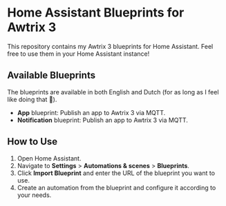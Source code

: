 # Home Assistant Blueprints for Awtrix 3
This repository contains my Awtrix 3 blueprints for Home Assistant.
Feel free to use them in your Home Assistant instance!

## Available Blueprints
The blueprints are available in both English and Dutch (for as long as I feel like doing that 😬).
- **App** blueprint: Publish an app to Awtrix 3 via MQTT.
- **Notification** blueprint: Publish an app to Awtrix 3 via MQTT.

## How to Use

1. Open Home Assistant.
2. Navigate to **Settings** > **Automations & scenes** > **Blueprints**.
3. Click **Import Blueprint** and enter the URL of the blueprint you want to use.
4. Create an automation from the blueprint and configure it according to your needs.